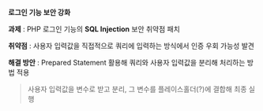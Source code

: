   **로그인 기능 보안 강화**
  
**과제** : PHP 로그인 기능의 **SQL Injection** 보안 취약점 패치

**취약점** : 사용자 입력값을 직접적으로 쿼리에 입력하는 방식에서 인증 우회 가능성 발견

**해결 방안** : Prepared Statement 활용해 쿼리와 사용자 입력값을 분리해 처리하는 방법 적용
          
> 사용자 입력값을 변수로 받고 분리, 그 변수를 플레이스홀더(?)에 결합해 최종 실행
